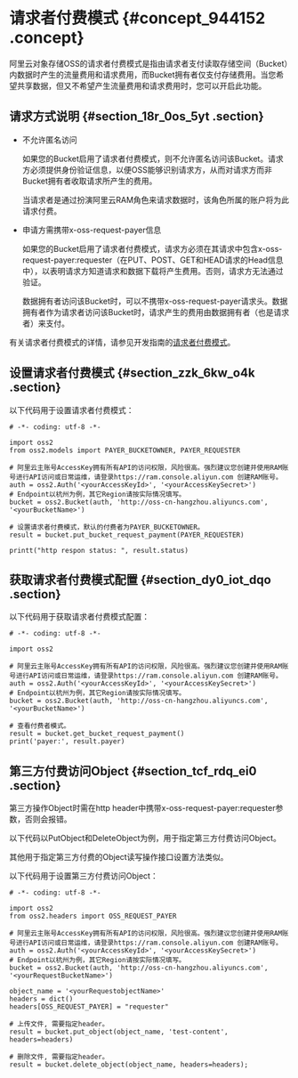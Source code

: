 # 请求者付费模式 {#concept_944152 .concept}

阿里云对象存储OSS的请求者付费模式是指由请求者支付读取存储空间（Bucket）内数据时产生的流量费用和请求费用，而Bucket拥有者仅支付存储费用。当您希望共享数据，但又不希望产生流量费用和请求费用时，您可以开启此功能。

## 请求方式说明 {#section_18r_0os_5yt .section}

-   不允许匿名访问

    如果您的Bucket启用了请求者付费模式，则不允许匿名访问该Bucket。请求方必须提供身份验证信息，以便OSS能够识别请求方，从而对请求方而非Bucket拥有者收取请求所产生的费用。

    当请求者是通过扮演阿里云RAM角色来请求数据时，该角色所属的账户将为此请求付费。

-   申请方需携带x-oss-request-payer信息

    如果您的Bucket启用了请求者付费模式，请求方必须在其请求中包含x-oss-request-payer:requester（在PUT、POST、GET和HEAD请求的Head信息中），以表明请求方知道请求和数据下载将产生费用。否则，请求方无法通过验证。

    数据拥有者访问该Bucket时，可以不携带x-oss-request-payer请求头。数据拥有者作为请求者访问该Bucket时，请求产生的费用由数据拥有者（也是请求者）来支付。


有关请求者付费模式的详情，请参见开发指南的[请求者付费模式](../../../../cn.zh-CN/开发指南/存储空间（Bucket）/请求者付费模式.md#)。

## 设置请求者付费模式 {#section_zzk_6kw_o4k .section}

以下代码用于设置请求者付费模式：

``` {#codeblock_1yd_yod_ktz}
# -*- coding: utf-8 -*-

import oss2
from oss2.models import PAYER_BUCKETOWNER, PAYER_REQUESTER

# 阿里云主账号AccessKey拥有所有API的访问权限，风险很高。强烈建议您创建并使用RAM账号进行API访问或日常运维，请登录https://ram.console.aliyun.com 创建RAM账号。
auth = oss2.Auth('<yourAccessKeyId>', '<yourAccessKeySecret>')
# Endpoint以杭州为例，其它Region请按实际情况填写。
bucket = oss2.Bucket(auth, 'http://oss-cn-hangzhou.aliyuncs.com', '<yourBucketName>')

# 设置请求者付费模式，默认的付费者为PAYER_BUCKETOWNER。
result = bucket.put_bucket_request_payment(PAYER_REQUESTER)

printt("http respon status: ", result.status)
```

## 获取请求者付费模式配置 {#section_dy0_iot_dqo .section}

以下代码用于获取请求者付费模式配置：

``` {#codeblock_7bv_oir_yo7}
# -*- coding: utf-8 -*-

import oss2

# 阿里云主账号AccessKey拥有所有API的访问权限，风险很高。强烈建议您创建并使用RAM账号进行API访问或日常运维，请登录https://ram.console.aliyun.com 创建RAM账号。
auth = oss2.Auth('<yourAccessKeyId>', '<yourAccessKeySecret>')
# Endpoint以杭州为例，其它Region请按实际情况填写。
bucket = oss2.Bucket(auth, 'http://oss-cn-hangzhou.aliyuncs.com', '<yourBucketName>')

# 查看付费者模式。
result = bucket.get_bucket_request_payment()
print('payer:', result.payer)
```

## 第三方付费访问Object {#section_tcf_rdq_ei0 .section}

第三方操作Object时需在http header中携带x-oss-request-payer:requester参数，否则会报错。

以下代码以PutObject和DeleteObject为例，用于指定第三方付费访问Object。

其他用于指定第三方付费的Object读写操作接口设置方法类似。

以下代码用于设置第三方付费访问Object：

``` {#codeblock_cj3_5m6_vyj}
# -*- coding: utf-8 -*-

import oss2
from oss2.headers import OSS_REQUEST_PAYER

# 阿里云主账号AccessKey拥有所有API的访问权限，风险很高。强烈建议您创建并使用RAM账号进行API访问或日常运维，请登录https://ram.console.aliyun.com 创建RAM账号。
auth = oss2.Auth('<yourAccessKeyId>', '<yourAccessKeySecret>')
# Endpoint以杭州为例，其它Region请按实际情况填写。
bucket = oss2.Bucket(auth, 'http://oss-cn-hangzhou.aliyuncs.com', '<yourRequestBucketName>')

object_name = '<yourRequestobjectName>'
headers = dict()
headers[OSS_REQUEST_PAYER] = "requester"

# 上传文件, 需要指定header。
result = bucket.put_object(object_name, 'test-content', headers=headers)

# 删除文件, 需要指定header。
result = bucket.delete_object(object_name, headers=headers);
```

